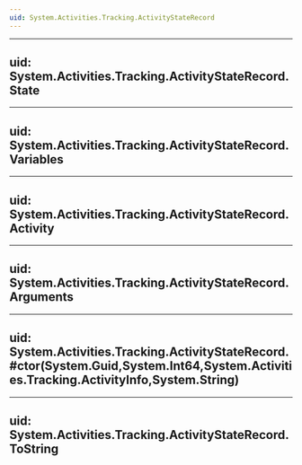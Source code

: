```yaml
---
uid: System.Activities.Tracking.ActivityStateRecord
---
```


---
uid: System.Activities.Tracking.ActivityStateRecord.State
---

---
uid: System.Activities.Tracking.ActivityStateRecord.Variables
---

---
uid: System.Activities.Tracking.ActivityStateRecord.Activity
---

---
uid: System.Activities.Tracking.ActivityStateRecord.Arguments
---

---
uid: System.Activities.Tracking.ActivityStateRecord.#ctor(System.Guid,System.Int64,System.Activities.Tracking.ActivityInfo,System.String)
---

---
uid: System.Activities.Tracking.ActivityStateRecord.ToString
---
